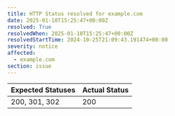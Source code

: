 ```yaml
---
title: HTTP Status resolved for example.com
date: 2025-01-10T15:25:47+00:00Z
resolved: True
resolvedWhen: 2025-01-10T15:25:47+00:00Z
resolvedStartTime: 2024-10-25T21:09:43.191474+00:00
severity: notice
affected:
  - example.com
section: issue
---
```


| Expected Statuses | Actual Status  |
|-------------------|----------------|
| 200, 301, 302 | 200 |
